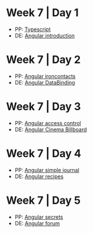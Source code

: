 # Week 7 | Day 1

- PP: [Typescript](./lab-typescript.md)
- DE: [Angular introduction](./lab-angular-introduction.md)

# Week 7 | Day 2

- PP: [Angular ironcontacts](./lab-angular-ironcontacts.md)
- DE: [Angular DataBinding](./lab-angular-data-binding.md)

# Week 7 | Day 3

- PP: [Angular access control](./lab-angular-access-control.md)
- DE: [Angular Cinema Billboard](./lab-angular-cinema-billboard.md)

# Week 7 | Day 4

- PP: [Angular simple journal](./lab-angular-simple-journal.md)
- DE: [Angular recipes](./lab-angular-recipes.md)

# Week 7 | Day 5

- PP: [Angular secrets](./lab-angular-secrets.md)
- DE: [Angular forum](./lab-angular-forum.md)
